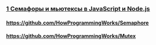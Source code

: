 ### [1 Семафоры и мьютексы в JavaScript и Node.js](https://www.youtube.com/watch?v=JNLrITevhRI)

#### https://github.com/HowProgrammingWorks/Semaphore

#### https://github.com/HowProgrammingWorks/Mutex

